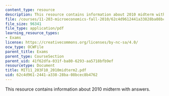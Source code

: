```yaml
---
content_type: resource
description: This resource contains information about 2010 midterm with answers.
file: /courses/11-203-microeconomics-fall-2010/62c4d9612441a33828ba08bcec8b4762_MIT11_203F10_2010midterm2.pdf
file_size: 96341
file_type: application/pdf
learning_resource_types:
- Exams
license: https://creativecommons.org/licenses/by-nc-sa/4.0/
ocw_type: OCWFile
parent_title: Exams
parent_type: CourseSection
parent_uid: 41f62dfa-031f-ba80-6293-aa5718bfb9ef
resourcetype: Document
title: MIT11_203F10_2010midterm2.pdf
uid: 62c4d961-2441-a338-28ba-08bcec8b4762
---
```

This resource contains information about 2010 midterm with answers.